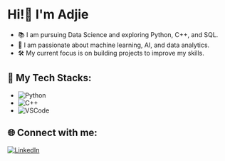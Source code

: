 # Hi!👋 I'm Adjie

- 📚 I am pursuing Data Science and exploring Python, C++, and SQL.
- 💼 I am passionate about machine learning, AI, and data analytics.
- 🛠️ My current focus is on building projects to improve my skills.

## 🚀 My Tech Stacks:
- ![Python](https://img.shields.io/badge/Python-3776AB?style=flat&logo=python&logoColor=white)
- ![C++](https://img.shields.io/badge/C++-00599C?style=flat&logo=cplusplus&logoColor=white)
- ![VSCode](https://img.shields.io/badge/VSCode-007ACC?style=flat&logo=visualstudiocode&logoColor=white)

## 🌐 Connect with me:
[![LinkedIn](https://img.shields.io/badge/LinkedIn-0A66C2?style=flat&logo=linkedin&logoColor=white)](https://www.linkedin.com/in/ajiii/)
